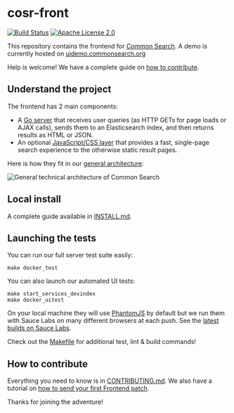 # cosr-front

[![Build Status](https://travis-ci.org/commonsearch/cosr-front.svg?branch=master)](https://travis-ci.org/commonsearch/cosr-front) [![Apache License 2.0](https://img.shields.io/github/license/commonsearch/cosr-front.svg)](LICENSE)

This repository contains the frontend for [Common Search](https://about.commonsearch.org/). A demo is currently hosted on [uidemo.commonsearch.org](https://uidemo.commonsearch.org/)

Help is welcome! We have a complete guide on [how to contribute](CONTRIBUTING.md).



## Understand the project

The frontend has 2 main components:

 - A [Go server](https://github.com/commonsearch/cosr-front/tree/master/server) that receives user queries (as HTTP GETs for page loads or AJAX calls), sends them to an Elasticsearch index, and then returns results as HTML or JSON.
 - An optional [JavaScript/CSS layer](https://github.com/commonsearch/cosr-front/tree/master/static) that provides a fast, single-page search experience to the otherwise static result pages.

Here is how they fit in our [general architecture](https://about.commonsearch.org/developer/architecture):

![General technical architecture of Common Search](https://about.commonsearch.org/images/developer/architecture-2016-02.svg)



## Local install

A complete guide available in [INSTALL.md](INSTALL.md).



## Launching the tests

You can run our full server test suite easily:

```
make docker_test
```

You can also launch our automated UI tests:

```
make start_services_devindex
make docker_uitest
```

On your local machine they will use [PhantomJS](https://phantomjs.org) by default but we run them with Sauce Labs on many different browsers at each push. See the [latest builds on Sauce Labs](https://saucelabs.com/open_sauce/user/commonsearch).

Check out the [Makefile](https://github.com/commonsearch/cosr-front/blob/master/Makefile) for additional test, lint & build commands!



## How to contribute

Everything you need to know is in [CONTRIBUTING.md](CONTRIBUTING.md). We also have a tutorial on [how to send your first Frontend patch](https://about.commonsearch.org/developer/tutorials/first-frontend-patch).

Thanks for joining the adventure!
